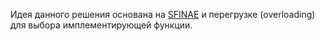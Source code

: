 Идея данного решения основана на [SFINAE](https://ru.wikipedia.org/wiki/SFINAE)
и перегрузке (overloading) для выбора имплементирующей функции.
